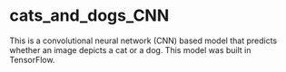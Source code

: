 # cats_and_dogs_CNN
This is a convolutional neural network (CNN) based model that predicts whether an image depicts a cat or a dog. This model was built in TensorFlow.
